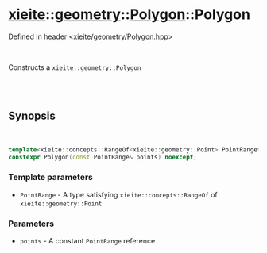 # [xieite](../../xieite.md)::[geometry](../../geometry.md)::[Polygon](../Polygon.md)::Polygon
Defined in header [<xieite/geometry/Polygon.hpp>](../../../include/xieite/geometry/Polygon.hpp)

<br/>

Constructs a `xieite::geometry::Polygon`

<br/><br/>

## Synopsis

<br/>

```cpp
template<xieite::concepts::RangeOf<xieite::geometry::Point> PointRange>
constexpr Polygon(const PointRange& points) noexcept;
```
### Template parameters
- `PointRange` - A type satisfying `xieite::concepts::RangeOf` of `xieite::geometry::Point`
### Parameters
- `points` - A constant `PointRange` reference
